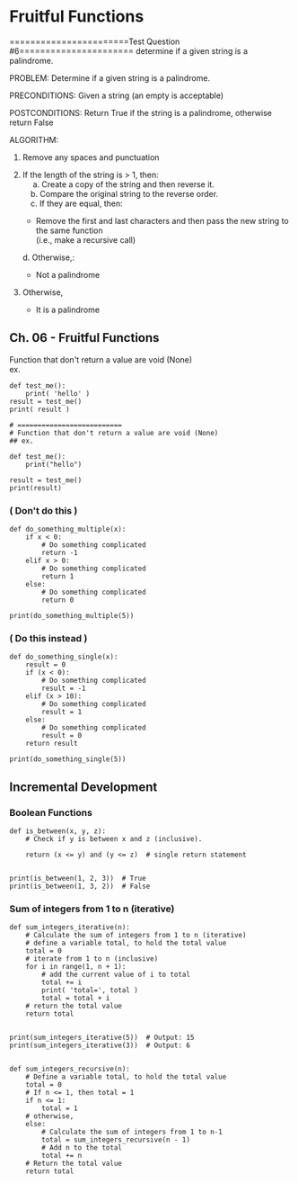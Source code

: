 # Fruitful Functions

=======================Test Question #6======================
determine if a given string is a palindrome.

PROBLEM:
Determine if a given string is a palindrome.

PRECONDITIONS:
Given a string (an empty is acceptable)

POSTCONDITIONS:
Return True if the string is a palindrome, otherwise return False

ALGORITHM:

1. Remove any spaces and punctuation
2. If the length of the string is > 1, then:  
    &emsp; a. Create a copy of the string and then reverse it.  
    &emsp;b. Compare the original string to the reverse order.  
    &emsp;c. If they are equal, then:

   - Remove the first and last characters and then pass the new string to the same function  
     (i.e., make a recursive call)

   d. Otherwise,:

   - Not a palindrome

3. Otherwise,
   - It is a palindrome

## Ch. 06 - Fruitful Functions

Function that don't return a value are void (None)  
ex.

```{python}
def test_me():
	print( 'hello' )
result = test_me()
print( result )

# ==========================
# Function that don't return a value are void (None)
## ex.

def test_me():
    print("hello")

result = test_me()
print(result)
```

### ( Don't do this )

```{python}
def do_something_multiple(x):
    if x < 0:
        # Do something complicated
        return -1
    elif x > 0:
        # Do something complicated
        return 1
    else:
        # Do something complicated
        return 0

print(do_something_multiple(5))
```

### ( Do this instead )

```{python}
def do_something_single(x):
    result = 0
    if (x < 0):
        # Do something complicated
        result = -1
    elif (x > 10):
        # Do something complicated
        result = 1
    else:
        # Do something complicated
        result = 0
    return result

print(do_something_single(5))
```

## Incremental Development

### Boolean Functions

```{python}
def is_between(x, y, z):
    # Check if y is between x and z (inclusive).

    return (x <= y) and (y <= z)  # single return statement


print(is_between(1, 2, 3))  # True
print(is_between(1, 3, 2))  # False
```

### Sum of integers from 1 to n (iterative)

```{python}
def sum_integers_iterative(n):
    # Calculate the sum of integers from 1 to n (iterative)
    # define a variable total, to hold the total value
    total = 0
    # iterate from 1 to n (inclusive)
    for i in range(1, n + 1):
        # add the current value of i to total
        total += i
        print( 'total=', total )
        total = total + i
    # return the total value
    return total


print(sum_integers_iterative(5))  # Output: 15
print(sum_integers_iterative(3))  # Output: 6


def sum_integers_recursive(n):
    # Define a variable total, to hold the total value
    total = 0
    # If n <= 1, then total = 1
    if n <= 1:
        total = 1
    # otherwise,
    else:
        # Calculate the sum of integers from 1 to n-1
        total = sum_integers_recursive(n - 1)
        # Add n to the total
        total += n
    # Return the total value
    return total
```
